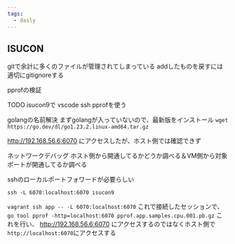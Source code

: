 ```yaml
---
tags:
  - daily
---
```


## ISUCON
gitで余計に多くのファイルが管理されてしまっている
addしたものを戻すには
適切にgitignoreする

pprofの検証

TODO
isucon9で vscode ssh
pprofを使う

golangの名前解決
まずgolangが入っていないので、最新版をインストール
`wget https://go.dev/dl/go1.23.2.linux-amd64.tar.gz`

http://192.168.56.6:6070
にアクセスしたが、ホスト側では確認できず

ネットワークデバッグ
ホスト側から開通してるかどうか調べる＆VM側から対象ポートが開通してるか調べる

sshのローカルポートフォワードが必要らしい
```
ssh -L 6070:localhost:6070 isucon9
```

`vagrant ssh app -- -L 6070:localhost:6070`
これで接続したセッションで、
`go tool pprof -http=localhost:6070 pprof.app.samples.cpu.001.pb.gz`
これを行い、
http://192.168.56.6:6070
にアクセスするのではなくホスト側で `http://localhost:6070`にアクセスする

